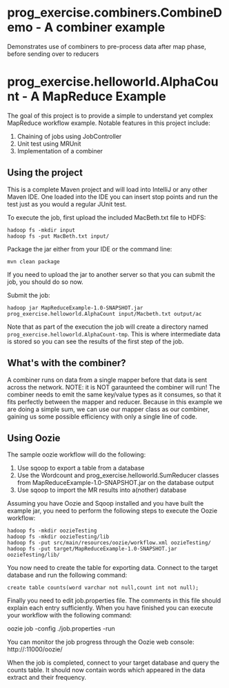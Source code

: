 prog_exercise.combiners.CombineDemo - A combiner example 
===
Demonstrates use of combiners to pre-process data after map phase, before sending over to reducers


prog_exercise.helloworld.AlphaCount - A MapReduce Example
===

The goal of this project is to provide a simple to understand yet complex MapReduce workflow example. Notable features in this project include:

1. Chaining of jobs using JobController
1. Unit test using MRUnit
1. Implementation of a combiner

Using the project
-----------------
This is a complete Maven project and will load into IntelliJ or any other Maven IDE. One loaded into the IDE you can insert stop points and run the test just as you would a regular JUnit test.

To execute the job, first upload the included MacBeth.txt file to HDFS:


    hadoop fs -mkdir input
    hadoop fs -put MacBeth.txt input/

Package the jar either from your IDE or the command line:

    mvn clean package

If you need to upload the jar to another server so that you can submit the job, you should do so now.

Submit the job:

    hadoop jar MapReduceExample-1.0-SNAPSHOT.jar prog_exercise.helloworld.AlphaCount input/Macbeth.txt output/ac

Note that as part of the execution the job will create a directory named `prog_exercise.helloworld.AlphaCount-tmp`. This is where intermediate data is stored so you can see the results of the first step of the job.

What's with the combiner?
---

A combiner runs on data from a single mapper before that data is sent across the network. NOTE: it is NOT garaunteed the combiner will run! The combiner needs to emit the same key/value types as it consumes, so that it fits perfectly between the mapper and reducer. Because in this example we are doing a simple sum, we can use our mapper class as our combiner, gaining us some possible efficiency with only a single line of code.

Using Oozie
---

The sample oozie workflow will do the following:

1. Use sqoop to export a table from a database
1. Use the Wordcount and prog_exercise.helloworld.SumReducer classes from MapReduceExample-1.0-SNAPSHOT.jar on the database output
1. Use sqoop to import the MR results into a(nother) database

Assuming you have Oozie and Sqoop installed and you have built the example jar, you need to perform the following steps to execute the Oozie workflow:

    hadoop fs -mkdir oozieTesting
    hadoop fs -mkdir oozieTesting/lib
    hadoop fs -put src/main/resources/oozie/workflow.xml oozieTesting/
    hadoop fs -put target/MapReduceExample-1.0-SNAPSHOT.jar oozieTesting/lib/

You now need to create the table for exporting data. Connect to the target database and run the following command:

    create table counts(word varchar not null,count int not null);

Finally you need to edit job.properties file. The comments in this file should explain each entry sufficiently. When you have finished you can execute your workflow with the following command:

   oozie job -config ./job.properties -run

You can monitor the job progress through the Oozie web console: http://<oozie host>:11000/oozie/ 

When the job is completed, connect to your target database and query the counts table. It should now contain words which appeared in the data extract and their frequency.
